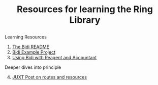 # <p align="center">Resources for learning the Ring Library</p>

Learning Resources

1. [The Bidi README](https://github.com/juxt/bidi)
2. [Bidi Example Project](https://github.com/PEZ/reagent-bidi-accountant-example)
3. [Using Bidi with Reagent and Accountant](https://pez.github.io/2016/03/01/Reagent-clientside-routing-with-Bidi-and-Accountant.html)

Deeper dives into principle

4. [JUXT Post on routes and resources](https://juxt.pro/blog/posts/yada-routes.html)
